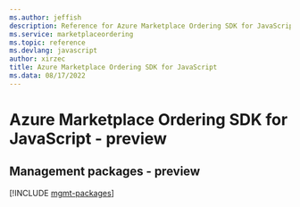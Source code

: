 ```yaml
---
ms.author: jeffish
description: Reference for Azure Marketplace Ordering SDK for JavaScript
ms.service: marketplaceordering
ms.topic: reference
ms.devlang: javascript
author: xirzec
title: Azure Marketplace Ordering SDK for JavaScript
ms.data: 08/17/2022
---
```

# Azure Marketplace Ordering SDK for JavaScript - preview

## Management packages - preview
[!INCLUDE [mgmt-packages](marketplace-ordering-mgmt-index.md)]
